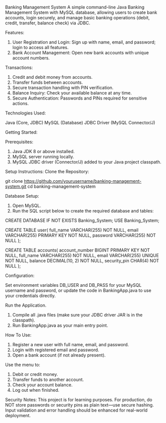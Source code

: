 Banking Management System
A simple command-line Java Banking Management System with MySQL database, allowing users to create bank accounts, login securely, and manage basic banking operations (debit, credit, transfer, balance check) via JDBC.

Features:
1. User Registration and Login: Sign up with name, email, and password; login to access all features.
2. Bank Account Management: Open new bank accounts with unique account numbers.

Transactions:

1. Credit and debit money from accounts.
2. Transfer funds between accounts.
3. Secure transaction handling with PIN verification.
4. Balance Inquiry: Check your available balance at any time.
5. Secure Authentication: Passwords and PINs required for sensitive actions.

Technologies Used:

Java (Core, JDBC)
MySQL (Database)
JDBC Driver (MySQL Connector/J)

Getting Started:

Prerequisites:
1. Java JDK 8 or above installed.
2. MySQL server running locally.
3. MySQL JDBC driver (Connector/J) added to your Java project classpath.

Setup Instructions:
Clone the Repository:

git clone https://github.com/yourusername/banking-management-system.git
cd banking-management-system

Database Setup:

1. Open MySQL.
2. Run the SQL script below to create the required database and tables:

CREATE DATABASE IF NOT EXISTS Banking_System;
USE Banking_System;

CREATE TABLE user(
    full_name VARCHAR(255) NOT NULL,
    email VARCHAR(255) PRIMARY KEY NOT NULL,
    password VARCHAR(255) NOT NULL
);

CREATE TABLE accounts(
    account_number BIGINT PRIMARY KEY NOT NULL,
    full_name VARCHAR(255) NOT NULL,
    email VARCHAR(255) UNIQUE NOT NULL,
    balance DECIMAL(10, 2) NOT NULL,
    security_pin CHAR(4) NOT NULL
);

Configuration:

Set environment variables DB_USER and DB_PASS for your MySQL username and password, or update the code in BankingApp.java to use your credentials directly.

Run the Application.
1. Compile all .java files (make sure your JDBC driver JAR is in the classpath).
2. Run BankingApp.java as your main entry point.

How To Use:
1. Register a new user with full name, email, and password.
2. Login with registered email and password.
3. Open a bank account (if not already present).    

Use the menu to:
1. Debit or credit money.
2. Transfer funds to another account.    
3. Check your account balance.
4. Log out when finished.

Security Notes:
This project is for learning purposes. For production, do NOT store passwords or security pins as plain text—use secure hashing.
Input validation and error handling should be enhanced for real-world deployment.
